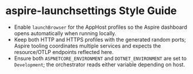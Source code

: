 # aspire-launchsettings Style Guide

- Enable `launchBrowser` for the AppHost profiles so the Aspire dashboard opens automatically when running locally.
- Keep both HTTP and HTTPS profiles with the generated random ports; Aspire tooling coordinates multiple services and expects the resource/OTLP endpoints reflected here.
- Ensure both `ASPNETCORE_ENVIRONMENT` and `DOTNET_ENVIRONMENT` are set to `Development`; the orchestrator reads either variable depending on host.

